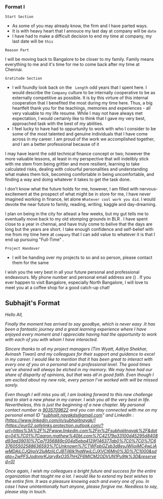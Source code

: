 ### Format I 

`Start Section`
- As some of you may already know, the firm and I have parted ways.
- It is with heavy heart that I annouce my last day at company will be `date`
- I have had to make a difficult decision to end my time at company, my last date will be `this`

`Reason Part`

I will be moving back to Bangalore to be closer to my family. Family means everything to me and it's time for me to come back after my time at Chennai.

`Gratitude Section`

- I will foundly look back on the ` Length` odd years that I spent here. I would describe the `Company` culture to be internally cooperative to be as externally competitive as possible. It is by this virture of this internal cooperation that I benefited the most during my time here. Thus, a big heartfelt thank you for the teachings, memories and experiences - all very valuable to my life resume. While I may not have always met expectation, I would certainly like to think that I gave my very best, approached task with the best of my abilities.
- I feel lucky to have had to oppurtunity to work with who I consider to be some of the most talented and genuine individuals that I have come across in my career. I am proud of the work we accomplished together, and I am a better professional because of it

I may have learnt the odd technical finance concept or two; however the more valuable lessons, at least in my perspective that will indelibly stick with me stem from being grittier and more resilient, learning to take calculated risks, dealing with colourful personalities and understanding what makes them tick, becoming comfortable in being uncomfortable, and finding a way and doing whatever it takes to get the task done.

I don't know what the future holds for me, however, I am filled with nervous-excitement at the prospect of what might be in store for me, I have never imagined working in finance, let alone `Whatever cool work you did`.  I would devote the near future to family, reading, writing, kaggle and day-dreaming.

I plan on being in the city for atleast a few weeks, but my gut tells me to eventually move back to my old stomping grounds in BLR . I have spent close to a year in chennai, and have truly come to belive that the days are long but the years are short. I take enough confidence and self-belief with me from my time here at `company` that I can add value to whatever it is that I end up pursuing "Full-Time" .

`Project Handover` 

- I will be handing over my projects to so and so person, please contact them for the same

I wish you the very best in all your future personal and professional endeavours. My phone number and personal email address are () . If you ever happen to visit Bangalore, especially North Bangalore, I will love to meet you at a coffee shop for a good catch-up chat!

## Subhajit's Format

_Hello All,_

_Finally the moment has arrived to say goodbye, which is never easy .It has been a fantastic journey and a great learning experience where I have enjoyed every moment and I appreciate having had the opportunity to work with each of you with whom I have interacted._

_Sincere thanks to all my project managers (Tim Wyatt, Aditya Shekhar, Avinash Tiwari) and my colleagues for their support and guidance to excel in my career. I would like to mention that it has been great to interact with every one of you on a personal and a professional level. The good times we’ve shared will always be etched in my memory. We may have had our share of disparity of opinions, but that was all in good faith. Even though I am excited about my new role, every person I’ve worked with will be missed sorely._

_Even though I will miss you all, I am looking forward to this new challenge and to start a new phase in my career. I wish you all the very best in life. Nevertheless, this is just the beginning of a new chapter. My personal contact number is [9035709622](tel:9035709622) and you can stay connected with me on my personal email ID "[subhajit.nayakds@gmail.com](mailto:subhajit.nayakds@gmail.com)" and LinkedIn : [https://www.linkedin.com/in/subhajitnayak/](https://eur02.safelinks.protection.outlook.com/?url=https%3A%2F%2Fwww.linkedin.com%2Fin%2Fsubhajitnayak%2F&data=04%7C01%7Caaron.mathew%40bt.com%7C42179a33100d45295d8408d93ad39010%7Ca7f356889c004d5eba4129f146377ab0%7C0%7C0%7C637605502588636593%7CUnknown%7CTWFpbGZsb3d8eyJWIjoiMC4wLjAwMDAiLCJQIjoiV2luMzIiLCJBTiI6Ik1haWwiLCJXVCI6Mn0%3D%7C1000&sdata=2wPFSJodnmrKJary8xO357hHZF6MICM2ODVUN1Pu9tk%3D&reserved=0)_

_Once again, I wish my colleagues a bright future and success for the entire organization that taught me a lot. I would like to extend my best wishes to the entire firm. It was a pleasure knowing each and every one of you. In case I have unintentionally hurt anyone, please forgive me. Needless to say, please stay in touch._